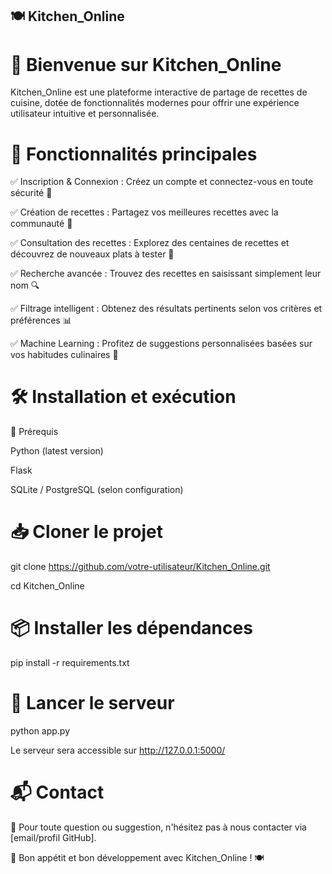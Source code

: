 ## 🍽️ Kitchen_Online

# 🚀 Bienvenue sur Kitchen_Online

Kitchen_Online est une plateforme interactive de partage de recettes de cuisine, dotée de fonctionnalités modernes pour offrir une expérience utilisateur intuitive et personnalisée.

# 🎯 Fonctionnalités principales

✅ Inscription & Connexion : Créez un compte et connectez-vous en toute sécurité 🔑

✅ Création de recettes : Partagez vos meilleures recettes avec la communauté 🍲

✅ Consultation des recettes : Explorez des centaines de recettes et découvrez de nouveaux plats à tester 👀

✅ Recherche avancée : Trouvez des recettes en saisissant simplement leur nom 🔍

✅ Filtrage intelligent : Obtenez des résultats pertinents selon vos critères et préférences 📊

✅ Machine Learning : Profitez de suggestions personnalisées basées sur vos habitudes culinaires 🤖

# 🛠️ Installation et exécution

📌 Prérequis

Python (latest version)

Flask

SQLite / PostgreSQL (selon configuration)

# 📥 Cloner le projet

git clone https://github.com/votre-utilisateur/Kitchen_Online.git

cd Kitchen_Online

# 📦 Installer les dépendances

pip install -r requirements.txt

# 🚀 Lancer le serveur

python app.py

Le serveur sera accessible sur http://127.0.0.1:5000/

# 📬 Contact

📧 Pour toute question ou suggestion, n'hésitez pas à nous contacter via [email/profil GitHub].

🚀 Bon appétit et bon développement avec Kitchen_Online ! 🍽️